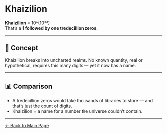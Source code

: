 # Khaizilion

**Khaizilion** = 10^(10⁴²)  
That’s a **1 followed by one tredecillion zeros**.

---

## 🧠 Concept

Khaizilion breaks into uncharted realms. No known quantity, real or hypothetical, requires this many digits — yet it now has a name.

---

## 📊 Comparison

- A tredecillion zeros would take thousands of libraries to store — and that’s just the count of digits.
- Khaizilion = a name for a number the universe couldn’t contain.

---

[← Back to Main Page](./)
